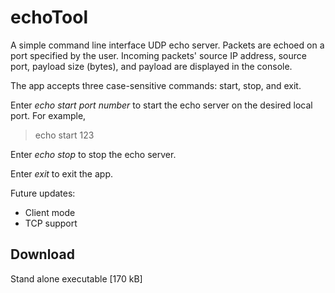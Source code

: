 # echoTool

A simple command line interface UDP echo server. Packets are echoed on a port specified by the user. Incoming packets' source IP address, source port, payload size (bytes), and payload are displayed in the console.

The app accepts three case-sensitive commands: start, stop, and exit. 

Enter *echo start port number* to start the echo server on the desired local port. For example,
> echo start 123

Enter *echo stop* to stop the echo server.

Enter *exit* to exit the app.

Future updates:
- Client mode
- TCP support

## Download ##
Stand alone executable
[](https://github.com/JohnWSweeney/echoTool/releases/download/v1.0.0/echoTool.exe) [170 kB]
